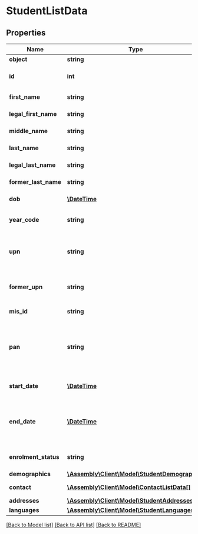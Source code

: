 # StudentListData

## Properties
Name | Type | Description | Notes
------------ | ------------- | ------------- | -------------
**object** | **string** | Object type | [optional] 
**id** | **int** | Internal stable ID given to students in the Platform | [optional] 
**first_name** | **string** | The first name of the student | [optional] 
**legal_first_name** | **string** | The legal first name of the student | [optional] 
**middle_name** | **string** | The middle name of the student | [optional] 
**last_name** | **string** | The last name of the student | [optional] 
**legal_last_name** | **string** | The legal last name of the student | [optional] 
**former_last_name** | **string** | The former last name of the student | [optional] 
**dob** | [**\DateTime**](\DateTime.md) | The date of birth of the student | [optional] 
**year_code** | **string** | The year group the student currently belongs to *Values*  |Value|Description| |---|---| |&#x60;1&#x60;|Year 1| |&#x60;2&#x60;|Year 2| |&#x60;3&#x60;|Year 3| |&#x60;4&#x60;|Year 4| |&#x60;5&#x60;|Year 5| |&#x60;6&#x60;|Year 6| |&#x60;7&#x60;|Year 7| |&#x60;8&#x60;|Year 8| |&#x60;9&#x60;|Year 9| |&#x60;R&#x60;|Reception| |&#x60;10&#x60;|Year 10| |&#x60;11&#x60;|Year 11| |&#x60;12&#x60;|Year 12| |&#x60;13&#x60;|Year 13| |&#x60;N1&#x60;|Nursery first year| |&#x60;N2&#x60;|Nursery second year| | [optional] 
**upn** | **string** | Unique Pupil Number (UPN) - a DfE-mandated 13-character code that identifies each pupil | [optional] 
**former_upn** | **string** | The previous UPN where a pupil has held another UPN whilst at a school | [optional] 
**mis_id** | **string** | The ID of a student from the MIS | [optional] 
**pan** | **string** | A student&#39;s &#39;Pupil Admission Number&#39;. This field is exposed in the front end of the MIS, and may be the same as mis_id | [optional] 
**start_date** | [**\DateTime**](\DateTime.md) | Date when the student joined the school | [optional] 
**end_date** | [**\DateTime**](\DateTime.md) | Date when the student left the school (this will default to 2079-06-06T23:59:00.000Z) | [optional] 
**enrolment_status** | **string** | The enrolment status of the student | [optional] 
**demographics** | [**\Assembly\Client\Model\StudentDemographics**](StudentDemographics.md) |  | [optional] 
**contact** | [**\Assembly\Client\Model\ContactListData[]**](ContactListData.md) | List of contact IDs for the student. | [optional] 
**addresses** | [**\Assembly\Client\Model\StudentAddresses**](StudentAddresses.md) |  | [optional] 
**languages** | [**\Assembly\Client\Model\StudentLanguages**](StudentLanguages.md) |  | [optional] 

[[Back to Model list]](../README.md#documentation-for-models) [[Back to API list]](../README.md#documentation-for-api-endpoints) [[Back to README]](../README.md)


